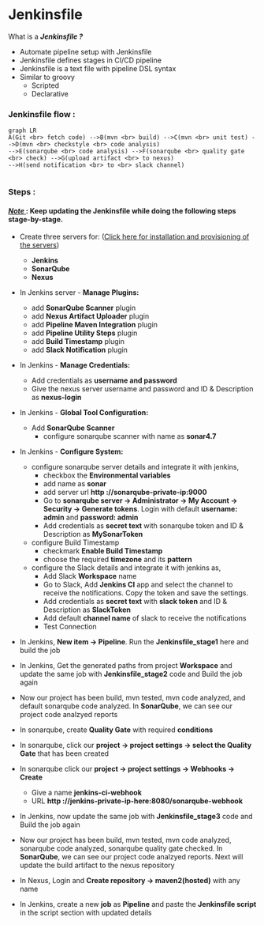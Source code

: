 # Jenkinsfile
What is a ***Jenkinsfile ?***  
- Automate pipeline setup with Jenkinsfile
- Jenkinsfile defines stages in CI/CD pipeline
- Jenkinsfile is a text file with pipeline DSL syntax
- Similar to groovy
  - Scripted
  - Declarative

### Jenkinsfile flow :
```mermaid
graph LR
A(Git <br> fetch code) -->B(mvn <br> build) -->C(mvn <br> unit test) -->D(mvn <br> checkstyle <br> code analysis)
-->E(sonarqube <br> code analysis) -->F(sonarqube <br> quality gate <br> check) -->G(upload artifact <br> to nexus)
-->H(send notification <br> to <br> slack channel)
   
```
### Steps :
#### <ins> *Note* </ins>  : Keep updating the Jenkinsfile while doing the following steps stage-by-stage.
- Create three servers for: ([Click here for installation and provisioning of the servers](https://github.com/yogeshgunasekaran/Automated-Provisioning-Project-2))
    - **Jenkins**
    - **SonarQube**
    - **Nexus**
    
- In Jenkins server - **Manage Plugins:**
  - add **SonarQube Scanner** plugin
  - add **Nexus Artifact Uploader** plugin
  - add **Pipeline Maven Integration** plugin
  - add **Pipeline Utility Steps** plugin
  - add **Build Timestamp** plugin
  - add **Slack Notification** plugin
  
- In Jenkins - **Manage Credentials:**
  - Add credentials as **username and password**
  - Give the nexus server username and password and ID & Description as **nexus-login**
  
- In Jenkins - **Global Tool Configuration:**
  - Add **SonarQube Scanner**
    - configure sonarqube scanner with name as **sonar4.7**
    
- In Jenkins - **Configure System:** <br>
  - configure sonarqube server details and integrate it with jenkins,
    - checkbox the **Environmental variables**
    - add name as **sonar**
    - add server url **http ://sonarqube-private-ip:9000**
    - Go to **sonarqube server &rarr; Administrator &rarr; My Account &rarr; Security &rarr; Generate tokens**. Login with default **username: admin** and **password: admin**
    - Add credentials as **secret text** with sonarqube token and ID & Description as **MySonarToken**
  - configure Build Timestamp
    - checkmark **Enable Build Timestamp**
    - choose the required **timezone** and its **pattern** 
  - configure the Slack details and integrate it with jenkins as,
    -  Add Slack **Workspace** name
    -  Go to Slack, Add **Jenkins CI** app and select the channel to receive the notifications. Copy the token and save the settings.
    -  Add credentials as **secret text** with **slack token** and ID & Description as **SlackToken**
    -  Add default **channel name** of slack to receive the notifications
    -  Test Connection
    
- In Jenkins, **New item &rarr; Pipeline**. Run the **Jenkinsfile_stage1** here and build the job    
- In Jenkins, Get the generated paths from project **Workspace** and update the same job with **Jenkinsfile_stage2** code and Build the job again 
- Now our project has been build, mvn tested, mvn code analyzed, and default sonarqube code analyzed. In **SonarQube**, we can see our project code analzyed reports  
- In sonarqube, create **Quality Gate** with required **conditions**  
- In sonarqube, click our **project &rarr; project settings &rarr; select the Quality Gate** that has been created
- In sonarqube click our **project &rarr; project settings &rarr; Webhooks &rarr; Create**
    - Give a name **jenkins-ci-webhook**
    - URL **http ://jenkins-private-ip-here:8080/sonarqube-webhook**
- In Jenkins, now update the same job with **Jenkinsfile_stage3** code and Build the job again 
- Now our project has been build, mvn tested, mvn code analyzed, sonarqube code analyzed, sonarqube quality gate checked. In **SonarQube**, we can see our project code analzyed reports. Next will update the build artifact to the nexus repository 
    
- In Nexus, Login and **Create repository &rarr; maven2(hosted)** with any name

- In Jenkins, create a new **job** as **Pipeline** and paste the **Jenkinsfile script** in the script section with updated details

